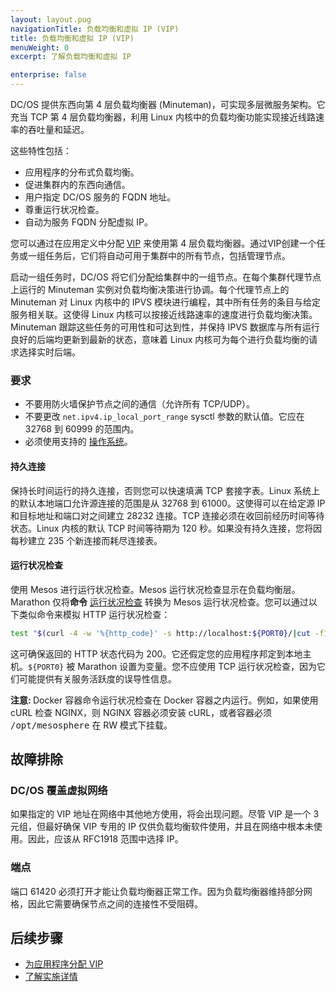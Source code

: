```yaml
---
layout: layout.pug
navigationTitle: 负载均衡和虚拟 IP (VIP)
title: 负载均衡和虚拟 IP (VIP)
menuWeight: 0
excerpt: 了解负载均衡和虚拟 IP

enterprise: false
---
```




DC/OS 提供东西向第 4 层负载均衡器 (Minuteman)，可实现多层微服务架构。它充当 TCP 第 4 层负载均衡器，利用 Linux 内核中的负载均衡功能实现接近线路速率的吞吐量和延迟。

这些特性包括：
- 应用程序的分布式负载均衡。
- 促进集群内的东西向通信。
- 用户指定 DC/OS 服务的 FQDN 地址。
- 尊重运行状况检查。
- 自动为服务 FQDN 分配虚拟 IP。

您可以通过在应用定义中分配 [VIP](/cn/1.11/networking/load-balancing-vips/virtual-ip-addresses/) 来使用第 4 层负载均衡器。通过VIP创建一个任务或一组任务后，它们将自动可用于集群中的所有节点，包括管理节点。

启动一组任务时，DC/OS 将它们分配给集群中的一组节点。在每个集群代理节点上运行的 Minuteman 实例对负载均衡决策进行协调。每个代理节点上的 Minuteman 对 Linux 内核中的 IPVS 模块进行编程，其中所有任务的条目与给定服务相关联。这使得 Linux 内核可以按接近线路速率的速度进行负载均衡决策。Minuteman 跟踪这些任务的可用性和可达到性，并保持 IPVS 数据库与所有运行良好的后端均更新到最新的状态，意味着 Linux 内核可为每个进行负载均衡的请求选择实时后端。

### 要求

- 不要用防火墙保护节点之间的通信（允许所有 TCP/UDP）。
- 不要更改 `net.ipv4.ip_local_port_range` sysctl 参数的默认值。它应在 32768 到 60999 的范围内。
- 必须使用支持的 [操作系统](/cn/1.11/installing/production/system-requirements/)。

#### 持久连接
保持长时间运行的持久连接，否则您可以快速填满 TCP 套接字表。Linux 系统上的默认本地端口允许源连接的范围是从 32768 到 61000。这使得可以在给定源 IP 和目标地址和端口对之间建立 28232 连接。TCP 连接必须在收回前经历时间等待状态。Linux 内核的默认 TCP 时间等待期为 120 秒。如果没有持久连接，您将因每秒建立 235 个新连接而耗尽连接表。

#### 运行状况检查
使用 Mesos 进行运行状况检查。Mesos 运行状况检查显示在负载均衡层。Marathon 仅将**命令** [运行状况检查](/cn/1.11/deploying-services/creating-services/health-checks/) 转换为 Mesos 运行状况检查。您可以通过以下类似命令来模拟 HTTP 运行状况检查：

 ```bash
 test "$(curl -4 -w '%{http_code}' -s http://localhost:${PORT0}/|cut -f1 -d" ")" == 200
 ```

这可确保返回的 HTTP 状态代码为 200。它还假定您的应用程序邦定到本地主机。`${PORT0}` 被 Marathon 设置为变量。您不应使用 TCP 运行状况检查，因为它们可能提供有关服务活跃度的误导性信息。

<p class="message--note"><strong>注意: </strong> Docker 容器命令运行状况检查在 Docker 容器之内运行。例如，如果使用 cURL 检查 NGINX，则 NGINX 容器必须安装 cURL，或者容器必须 <tt>/opt/mesosphere</tt> 在 RW 模式下挂载。</p>

## 故障排除

### DC/OS 覆盖虚拟网络
如果指定的 VIP 地址在网络中其他地方使用，将会出现问题。尽管 VIP 是一个 3 元组，但最好确保 VIP 专用的 IP 仅供负载均衡软件使用，并且在网络中根本未使用。因此，应该从 RFC1918 范围中选择 IP。

### 端点
端口 61420 必须打开才能让负载均衡器正常工作。因为负载均衡器维持部分网格，因此它需要确保节点之间的连接性不受阻碍。

## 后续步骤

- [为应用程序分配 VIP](/cn/1.11/networking/load-balancing-vips/virtual-ip-addresses/)
- [了解实施详情](https://github.com/dcos/minuteman)
